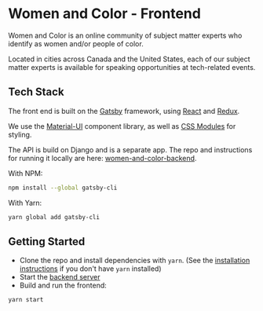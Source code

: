 # Women and Color - Frontend

Women and Color is an online community of subject matter experts who identify as women and/or people of color.

Located in cities across Canada and the United States, each of our subject matter experts is available for speaking opportunities at tech-related events.

## Tech Stack

The front end is built on the [Gatsby][gatsby] framework, using [React][react] and [Redux][redux].

We use the [Material-UI][material-ui] component library, as well as [CSS Modules][css-modules] for styling.

The API is build on Django and is a separate app. The repo and instructions for running it locally are here: [women-and-color-backend][backend-code].


With NPM:
```sh
npm install --global gatsby-cli
```
With Yarn:
```sh
yarn global add gatsby-cli
```

## Getting Started

- Clone the repo and install dependencies with `yarn`. (See the [installation instructions][yarn-installation] if you don't have `yarn` installed)
- Start the [backend server](backend-code)
- Build and run the frontend:
```sh
yarn start
```

<!-- Links -->
   [gatsby]: https://www.gatsbyjs.org/
   [backend-code]: https://github.com/womenandcolor/women-and-color-backend/
   [react]: https://reactjs.org/
   [redux]: https://redux.js.org/
   [material-ui]: https://material-ui.com/
   [css-modules]: https://github.com/css-modules/css-modules
   [yarn-installation]: https://yarnpkg.com/en/docs/install#mac-stable
